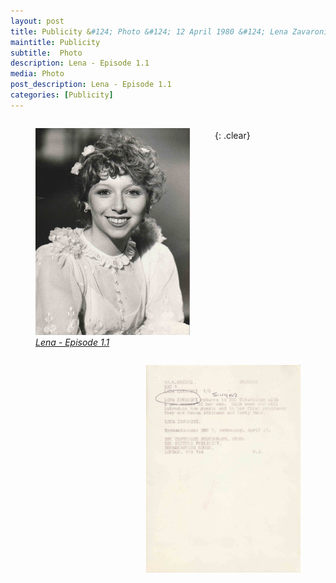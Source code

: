 ```yaml
---
layout: post
title: Publicity &#124; Photo &#124; 12 April 1980 &#124; Lena Zavaroni
maintitle: Publicity
subtitle:  Photo
description: Lena - Episode 1.1
media: Photo
post_description: Lena - Episode 1.1
categories: [Publicity]
---
```


<figure class="fig1">
<a href="/assets/images/publicity/1980-04-12-bbc-one-lena-zavaroni-front.jpg"><img src="/assets/images/publicity/1980-04-12-bbc-one-lena-zavaroni-front.jpg" class="full-width zoom-in"></a>
<figcaption>
<cite><a href="/bbc%20one/lena%20-%20series%201/1980/04/23/lena.html">Lena - Episode 1.1</a></cite>
</figcaption>
</figure>

<figure class="fig2">
<a href="/assets/images/publicity/1980-04-12-bbc-one-lena-zavaroni-back.jpg"><img src="/assets/images/publicity/1980-04-12-bbc-one-lena-zavaroni-back.jpg" class="full-width zoom-in"></a>
</figure>

<br />{: .clear}

<style>
.fig1 {float:left; width:49%;}

.fig2 {float:right; width:49%;}

figcaption {float:left; width:100%;}

@media only screen and (max-width: 700px) {
.fig1, .fig2 {float:left; width:100%;}
figcaption {float:left; width:100%; margin-bottom: 10px;}
}
</style>

